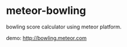 meteor-bowling
==============

bowling score calculator using meteor platform.

demo: http://bowling.meteor.com
